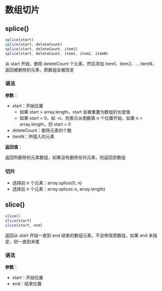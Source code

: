 # 数组切片

## splice()

```js
splice(start)
splice(start, deleteCount)
splice(start, deleteCount, item1)
splice(start, deleteCount, item1, item2, itemN)
```

从 start 开始，删除 deleteCount 个元素，然后添加 item1、item2、... itemN，返回被删除的元素，原数组会被改变

### 语法

**参数**：

+ start：开始位置
  + 如果 start > array.length，start 会被重置为数组的长度值
  + 如果 start < 0，如 -n，则表示从倒数第 n 个位置开始，如果 n > array.length，则 start = 0
+ deleteCount：删除元素的个数
+ itemN：所插入的元素

**返回值**：

返回所删除的元素数组，如果没有删除任何元素，则返回空数组

### 切片

+ 选择前 n 个元素：array.splice(0, n)
+ 选择后 n 个元素：array.splice(-n, array.length)

## slice()

```js
slice()
slice(start)
slice(start, end)
```

返回从 start 开始一直到 end 结束的数组元素，不会修改原数组，如果 end 未指定，则一直到末尾

### 语法

**参数**：

+ start：开始位置
+ end：结束位置

